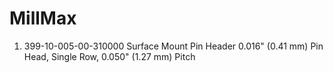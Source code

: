 # MillMax

1. 399-10-005-00-310000 Surface Mount Pin Header 0.016" (0.41 mm) Pin Head, Single Row, 0.050" (1.27 mm) Pitch